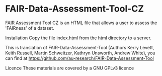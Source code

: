 # FAIR-Data-Assessment-Tool-CZ


FAIR Assessment Tool CZ is an HTML file that allows a user to assess the 'FAIRness' of a dataset.

Installation Copy the file index.html from the html directory to a server.

This is translation of FAIR-Data-Assessment-Tool (Authors Kerry Levett, Keith Russell, Martin Schweitzer, Kathryn Unsworth, Andrew White), you can find at https://github.com/au-research/FAIR-Data-Assessment-Tool

Licence These materials are covered by a GNU GPLv3 licence
